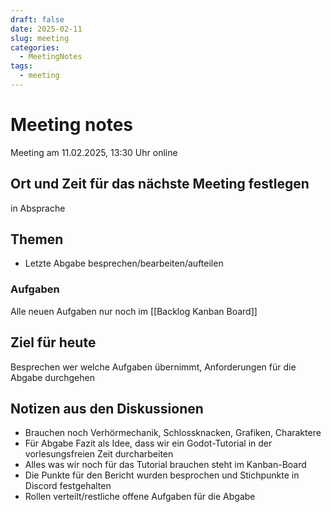 ```yaml
---
draft: false
date: 2025-02-11
slug: meeting
categories:
  - MeetingNotes
tags:
  - meeting
---
```



# Meeting notes

Meeting am 11.02.2025, 13:30 Uhr online


## Ort und Zeit für das nächste Meeting festlegen

in Absprache

## Themen
- Letzte Abgabe besprechen/bearbeiten/aufteilen

### Aufgaben
Alle neuen Aufgaben nur noch im [[Backlog Kanban Board]]

## Ziel für heute
Besprechen wer welche Aufgaben übernimmt, Anforderungen für die Abgabe durchgehen

## Notizen aus den Diskussionen
- Brauchen noch Verhörmechanik, Schlossknacken, Grafiken, Charaktere
- Für Abgabe Fazit als Idee, dass wir ein Godot-Tutorial in der vorlesungsfreien Zeit durcharbeiten
- Alles was wir noch für das Tutorial brauchen steht im Kanban-Board
- Die Punkte für den Bericht wurden besprochen und Stichpunkte in Discord festgehalten
- Rollen verteilt/restliche offene Aufgaben für die Abgabe







